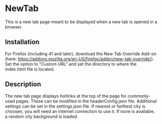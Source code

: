 # NewTab
This is a new tab page meant to be displayed when a new tab is opened in a browser.

## Installation
For Firefox (including 41 and later), download the New Tab Override Add-on (here: https://addons.mozilla.org/en-US/firefox/addon/new-tab-override/). Set the option to "Custom URL" and set the directory to where the index.html file is located.

## Description
The new tab page displays hotlinks at the top of the page for commonly-used pages. These can be modified in the headerConfig.json file. Additional settings can be set in the settings.json file. If nearest or farthest city is choosen, you will need an internet connection to use it. If none is available, a random city background is loaded.
